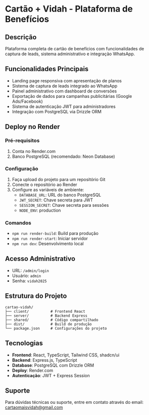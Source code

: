 # Cartão + Vidah - Plataforma de Benefícios

## Descrição
Plataforma completa de cartão de benefícios com funcionalidades de captura de leads, sistema administrativo e integração WhatsApp.

## Funcionalidades Principais
- Landing page responsiva com apresentação de planos
- Sistema de captura de leads integrado ao WhatsApp
- Painel administrativo com dashboard de conversões
- Exportação de dados para campanhas publicitárias (Google Ads/Facebook)
- Sistema de autenticação JWT para administradores
- Integração com PostgreSQL via Drizzle ORM

## Deploy no Render

### Pré-requisitos
1. Conta no Render.com
2. Banco PostgreSQL (recomendado: Neon Database)

### Configuração
1. Faça upload do projeto para um repositório Git
2. Conecte o repositório ao Render
3. Configure as variáveis de ambiente:
   - `DATABASE_URL`: URL do banco PostgreSQL
   - `JWT_SECRET`: Chave secreta para JWT
   - `SESSION_SECRET`: Chave secreta para sessões
   - `NODE_ENV`: production

### Comandos
- `npm run render-build`: Build para produção
- `npm run render-start`: Iniciar servidor
- `npm run dev`: Desenvolvimento local

## Acesso Administrativo
- URL: `/admin/login`
- Usuário: `admin`
- Senha: `vidah2025`

## Estrutura do Projeto
```
cartao-vidah/
├── client/          # Frontend React
├── server/          # Backend Express
├── shared/          # Código compartilhado
├── dist/            # Build de produção
└── package.json     # Configurações do projeto
```

## Tecnologias
- **Frontend**: React, TypeScript, Tailwind CSS, shadcn/ui
- **Backend**: Express.js, TypeScript
- **Database**: PostgreSQL com Drizzle ORM
- **Deploy**: Render.com
- **Autenticação**: JWT + Express Session

## Suporte
Para dúvidas técnicas ou suporte, entre em contato através do email: cartaomaisvidah@gmail.com